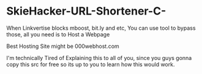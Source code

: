 # SkieHacker-URL-Shortener-C-
When Linkvertise blocks mboost, bit.ly and etc, You can use tool to bypass those, all you need is to Host a Webpage

Best Hosting Site might be 000webhost.com

I'm technically Tired of Explaining this to all of you, since you guys gonna copy this src for free so its up to you to learn how this would work.
